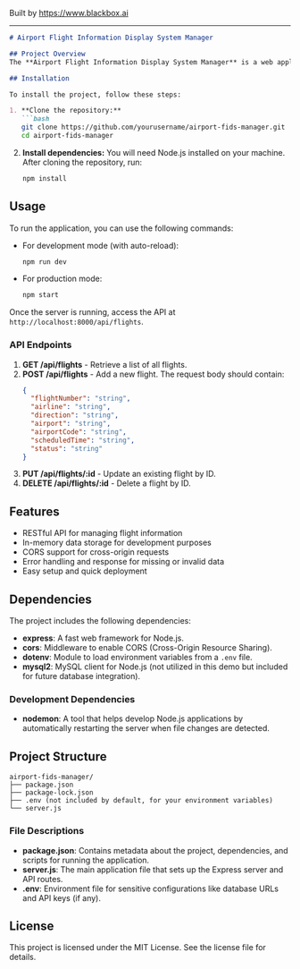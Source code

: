 
Built by https://www.blackbox.ai

---

```markdown
# Airport Flight Information Display System Manager

## Project Overview
The **Airport Flight Information Display System Manager** is a web application that allows users to manage flight information effectively. It provides a RESTful API for storing, retrieving, updating, and deleting flight data. This project is designed for demonstration and development purposes, utilizing in-memory storage to facilitate easy testing and development without requiring a database connection.

## Installation

To install the project, follow these steps:

1. **Clone the repository:**
   ```bash
   git clone https://github.com/yourusername/airport-fids-manager.git
   cd airport-fids-manager
   ```

2. **Install dependencies:**
   You will need Node.js installed on your machine. After cloning the repository, run:
   ```bash
   npm install
   ```

## Usage

To run the application, you can use the following commands:

- For development mode (with auto-reload):
  ```bash
  npm run dev
  ```

- For production mode:
  ```bash
  npm start
  ```

Once the server is running, access the API at `http://localhost:8000/api/flights`.

### API Endpoints

1. **GET /api/flights** - Retrieve a list of all flights.
2. **POST /api/flights** - Add a new flight. The request body should contain:
   ```json
   {
     "flightNumber": "string",
     "airline": "string",
     "direction": "string",
     "airport": "string",
     "airportCode": "string",
     "scheduledTime": "string",
     "status": "string"
   }
   ```
3. **PUT /api/flights/:id** - Update an existing flight by ID.
4. **DELETE /api/flights/:id** - Delete a flight by ID.

## Features
- RESTful API for managing flight information
- In-memory data storage for development purposes
- CORS support for cross-origin requests
- Error handling and response for missing or invalid data
- Easy setup and quick deployment

## Dependencies
The project includes the following dependencies:

- **express**: A fast web framework for Node.js.
- **cors**: Middleware to enable CORS (Cross-Origin Resource Sharing).
- **dotenv**: Module to load environment variables from a `.env` file.
- **mysql2**: MySQL client for Node.js (not utilized in this demo but included for future database integration).

### Development Dependencies
- **nodemon**: A tool that helps develop Node.js applications by automatically restarting the server when file changes are detected.

## Project Structure
```
airport-fids-manager/
├── package.json
├── package-lock.json
├── .env (not included by default, for your environment variables)
└── server.js
```

### File Descriptions
- **package.json**: Contains metadata about the project, dependencies, and scripts for running the application.
- **server.js**: The main application file that sets up the Express server and API routes.
- **.env**: Environment file for sensitive configurations like database URLs and API keys (if any).

## License
This project is licensed under the MIT License. See the license file for details.
```